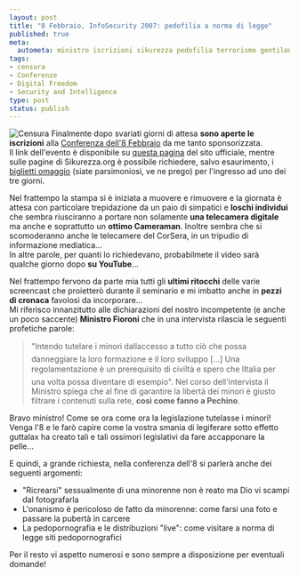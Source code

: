 ```yaml
--- 
layout: post
title: "8 Febbraio, InfoSecurity 2007: pedofilia a norma di legge"
published: true
meta: 
  autometa: ministro iscrizioni sikurezza pedofilia terrorismo gentiloni fioroni minorenne infosecurity minori
tags: 
- censura
- Conferenze
- Digital Freedom
- Security and Intelligence
type: post
status: publish
---
```

![Censura](http://www.lastknight.com/download/banner_censura.png)
Finalmente dopo svariati giorni di attesa **sono aperte le iscrizioni** alla [Conferenza dell'8 Febbraio](http://www.lastknight.com/2007/01/18/8-febbraio-infosecurity-2007-come-eludere-i-controlli-di-polizia/) da me tanto sponsorizzata.  
Il link dell'evento è disponibile su [questa pagina](http://www.infosecurity.it/it/infosecurity.aspx?ID_Portale=Z6skuJTSHr%2fjF7janL35RA%3d%3d&ID_Pagina=fF%2b7etXTY34nfmtRTL8Shw%3d%3d&ID_MenuLvl1=mllS8ehP3VwfAOVCVR5ckw%3d%3d&ID_MenuLvl2=fF%2b7etXTY34nfmtRTL8Shw%3d%3d&ID_MenuLvl3=fPsJu6gF%2blBE8LaUGEMYLw%3d%3d&Lang=l51VDVQfL9BdevTm%2fsJx0Q%3d%3d&ID_Evento=5kv64ADy%2b0VjBeLMF0PzAA%3d%3d&ExtControl=FQQ52p7AGBUZth0l9Qw6MSOcqIebAeaBYiSFezT6eKEvZkQfILymgy7truUG7ii4) del sito ufficiale, mentre sulle pagine di Sikurezza.org è possibile richiedere, salvo esaurimento, i [biglietti omaggio](http://www.sikurezza.org/wiki/Risorse/Infosecurity07) (siate parsimoniosi, ve ne prego) per l'ingresso ad uno dei tre giorni.  
  
Nel frattempo la stampa si è iniziata a muovere e rimuovere e la giornata è attesa con particolare trepidazione da un paio di simpatici e **loschi individui** che sembra riusciranno a portare non solamente **una telecamera digitale** ma anche e soprattutto un **ottimo Cameraman**. Inoltre sembra che si scomoderanno anche le telecamere del CorSera, in un tripudio di informazione mediatica...  
In altre parole, per quanti lo richiedevano, probabilmete il video sarà qualche giorno dopo **su YouTube**...
  
Nel frattempo fervono da parte mia tutti gli **ultimi ritocchi** delle varie screencast che proietterò durante il seminario e mi imbatto anche in **pezzi di cronaca** favolosi da incorporare...  
Mi riferisco innanzitutto alle dichiarazioni del nostro incompetente (e anche un poco saccente) **Ministro Fioroni** che in una intervista rilascia le seguenti profetiche parole:

> "Intendo tutelare i minori dallaccesso a tutto ciò che possa danneggiare la loro formazione e il loro sviluppo [...] Una regolamentazione è un prerequisito di civiltà e spero che lItalia per una volta possa diventare di esempio". Nel corso dell'intervista il Ministro spiega che al fine di garantire la libertà dei minori è giusto filtrare i contenuti sulla rete, **così come fanno a Pechino**.  
  
Bravo ministro! Come se ora come ora la legislazione tutelasse i minori!  
Venga l'8 e le farò capire come la vostra smania di legiferare sotto effetto guttalax ha creato tali e tali ossimori legislativi da fare accapponare la pelle...  
  
E quindi, a grande richiesta, nella conferenza dell'8 si parlerà anche dei seguenti argomenti:

* "Ricrearsi" sessualmente di una minorenne non è reato ma Dio vi scampi dal fotografarla
* L'onanismo è pericoloso de fatto da minorenne: come farsi una foto e passare la pubertà in carcere
* La pedopornografia e le distribuzioni "live": come visitare a norma di legge siti pedopornografici  
  
Per il resto vi aspetto numerosi e sono sempre a disposizione per eventuali domande!
 
